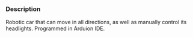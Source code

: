 ### Description

Robotic car that can move in all directions, as well as manually control its headlights. Programmed in Arduion IDE.
